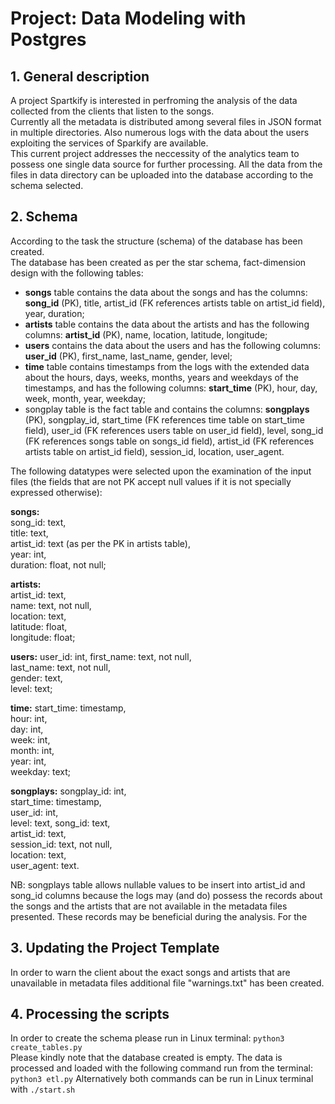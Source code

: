 # Project: Data Modeling with Postgres  
## 1. General description
A project Spartkify is interested in perfroming the analysis of the data collected from the clients that listen to the songs.  
Currently all the metadata is distributed among several files in JSON format in multiple directories. Also numerous logs with the data about the users exploiting the services of Sparkify are available.  
This current project addresses the neccessity of the analytics team to possess one single data source for further processing. All the data from the files in data directory can be uploaded into the database according to the schema selected. 

## 2. Schema  
According to the task the structure (schema) of the database has been created.   
The database has been created as per the star schema, fact-dimension design with the following tables:  
- **songs** table contains the data about the songs and has the columns: **song_id** (PK), title, artist_id (FK references artists table on artist_id field), year, duration;
- **artists** table contains the data about the artists and has the following columns: **artist_id** (PK), name, location, latitude, longitude;
- **users** contains the data about the users and has the following columns: **user_id** (PK),  first_name, last_name, gender, level;
- **time** table contains timestamps from the logs with the extended data about the hours, days, weeks, months, years and weekdays of the timestamps, and has the following columns: **start_time** (PK), hour, day, week, month, year, weekday;
- songplay table is the fact table and contains the columns: **songplays** (PK), songplay_id, start_time (FK references time table on start_time field), user_id (FK references users table on user_id field), level, song_id (FK references songs table on songs_id field), artist_id (FK references artists table on artist_id field), session_id, location, user_agent.

The following datatypes were selected upon the examination of the input files (the fields that are not PK accept null values if it is not specially expressed otherwise):
  
**songs:**  
song_id: text,   
title: text,  
artist_id: text (as per the PK in artists table),  
year: int,  
duration: float, not null;  

**artists:**  
artist_id: text,  
name: text, not null,  
location: text,  
latitude: float,  
longitude: float;  

**users:**
user_id: int, 
first_name: text, not null,   
last_name: text, not null,   
gender: text,   
level: text;

**time:**
start_time: timestamp,   
hour: int,  
day: int,  
week: int,  
month: int,  
year: int,  
weekday: text;  
   
**songplays:**
songplay_id: int,   
start_time: timestamp,   
user_id: int,   
level: text,
song_id: text,   
artist_id: text,   
session_id: text, not null,  
location: text,  
user_agent: text.  

NB: songplays table allows nullable values to be insert into artist_id and song_id columns because the logs may (and do) possess the records about the songs and the artists that are not available in the metadata files presented. These records may be beneficial during the analysis. For the 
  
## 3. Updating the Project Template  
In order to warn the client about the exact songs and artists that are unavailable in metadata files additional file "warnings.txt" has been created. 

## 4. Processing the scripts
In order to create the schema please run in Linux terminal:
`python3 create_tables.py`  
Please kindly note that the database created is empty.
The data is processed and loaded with the following command run from the terminal:
`python3 etl.py`
Alternatively both commands can be run in Linux terminal with
`./start.sh`

